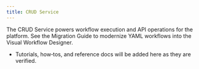 ```yaml
---
title: CRUD Service
---
```


The CRUD Service powers workflow execution and API operations for the platform. See the Migration Guide to modernize YAML workflows into the Visual Workflow Designer.

- Tutorials, how‑tos, and reference docs will be added here as they are verified.


